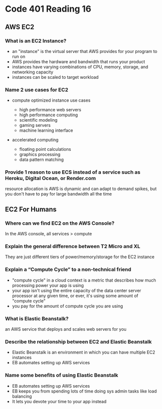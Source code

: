 # Code 401 Reading 16

## AWS EC2

### What is an EC2 Instance?

- an "instance" is the virtual server that AWS provides for your program to run on
- AWS provides the hardware and bandwidth that runs your product
- instances have varying combinations of CPU, memory, storage, and networking capacity
- instances can be scaled to target workload

### Name 2 use cases for EC2

- compute optimized instance use cases
  - high performance web servers
  - high performance computing
  - scientific modeling
  - gaming servers
  - machine learning interface

- accelerated computing
  - floating point calculations
  - graphics processing
  - data pattern matching

### Provide 1 reason to use ECS instead of a service such as Heroku, Digital Ocean, or Render.com

resource allocation is AWS is dynamic and can adapt to demand spikes, but you don't have to pay for large bandwidth all the time

## EC2 For Humans

### Where can we find EC2 on the AWS Console?

In the AWS console, all services > compute

### Explain the general difference between T2 Micro and XL

They are just different tiers of power/memory/storage for the EC2 instance

### Explain a “Compute Cycle” to a non-technical friend

- "compute cycle" in a cloud context is a metric that describes how much processing power your app is using
- your app isn't using the entire capacity of the data center server processor at any given time, or ever, it's using some amount of "compute cycle"
- you pay for the amount of compute cycle you are using

### What is Elastic Beanstalk?

an AWS service that deploys and scales web servers for you

### Describe the relationship between EC2 and Elastic Beanstalk

- Elastic Beanstalk is an environment in which you can have multiple EC2 instances
- EB automates setting up AWS services

### Name some benefits of using Elastic Beanstalk

- EB automates setting up AWS services
- EB keeps you from spending lots of time doing sys admin tasks like load balancing
- It lets you devote your time to your app instead

